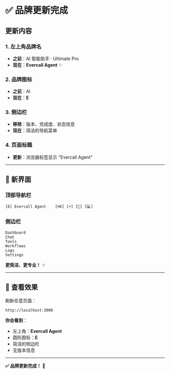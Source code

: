 # ✅ 品牌更新完成

## 更新内容

### 1. 左上角品牌名
- **之前**：AI 智能助手 · Ultimate Pro
- **现在**：**Evercall Agent** ✨

### 2. 品牌图标
- **之前**：AI
- **现在**：**E**

### 3. 侧边栏
- **移除**：版本、完成度、状态信息
- **现在**：简洁的导航菜单

### 4. 页面标题
- **更新**：浏览器标签显示 "Evercall Agent"

---

## 🎨 新界面

### 顶部导航栏
```
[E] Evercall Agent    [⌘K] [☀️] [🌙] [💻]
```

### 侧边栏
```
Dashboard
Chat
Tools
Workflows
Logs
Settings
```

**更简洁、更专业！** ✨

---

## 🚀 查看效果

刷新任意页面：
```
http://localhost:3000
```

**你会看到**：
- 左上角：**Evercall Agent**
- 圆形图标：**E**
- 简洁的侧边栏
- 无版本信息

---

**✅ 品牌更新完成！** 🎉




